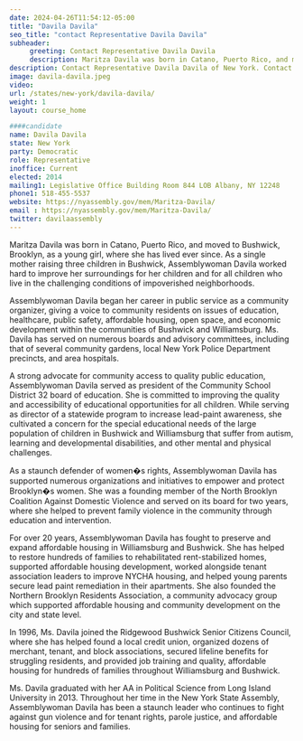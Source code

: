 ```yaml
---
date: 2024-04-26T11:54:12-05:00
title: "Davila Davila"
seo_title: "contact Representative Davila Davila"
subheader:
     greeting: Contact Representative Davila Davila
     description: Maritza Davila was born in Catano, Puerto Rico, and moved to Bushwick, Brooklyn, as a young girl, where she has lived ever since. As a single mother raising three children in Bushwick, Assemblywoman Davila worked hard to improve her surroundings for her children and for all children who live in the challenging conditions of impoverished neighborhoods.
description: Contact Representative Davila Davila of New York. Contact information for Davila Davila includes email address, phone number, and mailing address.
image: davila-davila.jpeg
video:
url: /states/new-york/davila-davila/
weight: 1
layout: course_home

####candidate
name: Davila Davila
state: New York
party: Democratic
role: Representative
inoffice: Current
elected: 2014
mailing1: Legislative Office Building Room 844 LOB Albany, NY 12248
phone1: 518-455-5537
website: https://nyassembly.gov/mem/Maritza-Davila/
email : https://nyassembly.gov/mem/Maritza-Davila/
twitter: davilaassembly
---
```

Maritza Davila was born in Catano, Puerto Rico, and moved to Bushwick, Brooklyn, as a young girl, where she has lived ever since. As a single mother raising three children in Bushwick, Assemblywoman Davila worked hard to improve her surroundings for her children and for all children who live in the challenging conditions of impoverished neighborhoods.

Assemblywoman Davila began her career in public service as a community organizer, giving a voice to community residents on issues of education, healthcare, public safety, affordable housing, open space, and economic development within the communities of Bushwick and Williamsburg. Ms. Davila has served on numerous boards and advisory committees, including that of several community gardens, local New York Police Department precincts, and area hospitals.

A strong advocate for community access to quality public education, Assemblywoman Davila served as president of the Community School District 32 board of education. She is committed to improving the quality and accessibility of educational opportunities for all children. While serving as director of a statewide program to increase lead-paint awareness, she cultivated a concern for the special educational needs of the large population of children in Bushwick and Williamsburg that suffer from autism, learning and developmental disabilities, and other mental and physical challenges.

As a staunch defender of women�s rights, Assemblywoman Davila has supported numerous organizations and initiatives to empower and protect Brooklyn�s women. She was a founding member of the North Brooklyn Coalition Against Domestic Violence and served on its board for two years, where she helped to prevent family violence in the community through education and intervention.

For over 20 years, Assemblywoman Davila has fought to preserve and expand affordable housing in Williamsburg and Bushwick. She has helped to restore hundreds of families to rehabilitated rent-stabilized homes, supported affordable housing development, worked alongside tenant association leaders to improve NYCHA housing, and helped young parents secure lead paint remediation in their apartments. She also founded the Northern Brooklyn Residents Association, a community advocacy group which supported affordable housing and community development on the city and state level.

In 1996, Ms. Davila joined the Ridgewood Bushwick Senior Citizens Council, where she has helped found a local credit union, organized dozens of merchant, tenant, and block associations, secured lifeline benefits for struggling residents, and provided job training and quality, affordable housing for hundreds of families throughout Williamsburg and Bushwick.

Ms. Davila graduated with her AA in Political Science from Long Island University in 2013. Throughout her time in the New York State Assembly, Assemblywoman Davila has been a staunch leader who continues to fight against gun violence and for tenant rights, parole justice, and affordable housing for seniors and families.
